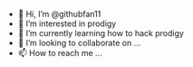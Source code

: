 - 👋 Hi, I’m @githubfan11
- 👀 I’m interested in prodigy
- 🌱 I’m currently learning how to hack prodigy
- 💞️ I’m looking to collaborate on ...
- 📫 How to reach me ...

<!---
githubfan11/githubfan11 is a ✨ special ✨ repository because its `README.md` (this file) appears on your GitHub profile.
You can click the Preview link to take a look at your changes.
--->
